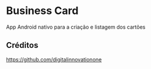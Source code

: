 # Business Card

App Android nativo para a criação e listagem dos cartões


## Créditos

https://github.com/digitalinnovationone
